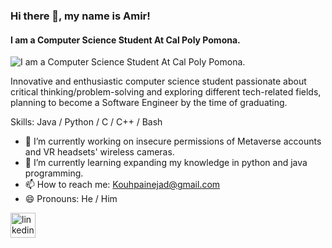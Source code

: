 ### Hi there 👋, my name is Amir!
#### I am a Computer Science Student At Cal Poly Pomona.
![I am a Computer Science Student At Cal Poly Pomona.](https://www.google.com/imgres?imgurl=https%3A%2F%2Fres.cloudinary.com%2Fpracticaldev%2Fimage%2Ffetch%2Fs--eZmeO8cn--%2Fc_limit%252Cf_auto%252Cfl_progressive%252Cq_auto%252Cw_880%2Fhttps%3A%2F%2Fraw.githubusercontent.com%2Farturssmirnovs%2Fgithub-profile-views-counter%2Fmaster%2Fbanner.png&imgrefurl=https%3A%2F%2Fdev.to%2Fpedes%2Fmake-your-github-profile-great-again-oan&tbnid=3axRsp1fIZ0x3M&vet=12ahUKEwjRrqmvy4v7AhXMh44IHXKbAVQQMygHegUIARDNAQ..i&docid=ANNDd4EMkbZSHM&w=880&h=339&q=github%20banner%20generator&client=safari&ved=2ahUKEwjRrqmvy4v7AhXMh44IHXKbAVQQMygHegUIARDNAQ)

Innovative and enthusiastic computer science student passionate about critical thinking/problem-solving and exploring different tech-related fields, planning to become a Software Engineer by the time of graduating.

Skills: Java / Python / C / C++ / Bash

- 🔭 I’m currently working on insecure permissions of Metaverse accounts and VR headsets' wireless cameras. 
- 🌱 I’m currently learning expanding my knowledge in python and java programming. 
- 📫 How to reach me: Kouhpainejad@gmail.com 
- 😄 Pronouns: He / Him 


[<img src='https://cdn.jsdelivr.net/npm/simple-icons@3.0.1/icons/linkedin.svg' alt='linkedin' height='40'>](https://www.linkedin.com/in/https://www.linkedin.com/in/amir-kouhpainejad-740686250//)  


